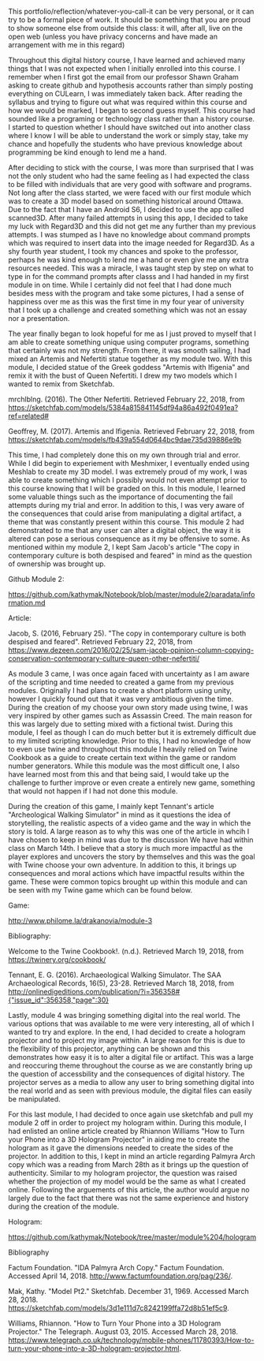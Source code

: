 This portfolio/reflection/whatever-you-call-it can be very personal, or it can try to be a formal piece of work. It should be something that you are proud to show someone else from outside this class: it will, after all, live on the open web (unless you have privacy concerns and have made an arrangement with me in this regard)

Throughout this digital history course, I have learned and achieved many things that I was not expected when I initially enrolled into this course. I remember when I first got the email from our professor Shawn Graham asking to create github and hypothesis accounts rather than simply posting everything on CULearn, I was immediately taken back. After reading the syllabus and trying to figure out what was required within this course and how we would be marked, I began to second guess myself. This course had sounded like a programing or technology class rather than a history course. I started to question whether I should have switched out into another class where I know I will be able to understand the work or simply stay, take my chance and hopefully the students who have previous knowledge about programming be kind enough to lend me a hand. 

After deciding to stick with the course, I was more than surprised that I was not the only student who had the same feeling as I had expected the class to be filled with individuals that are very good with software and programs. Not long after the class started, we were faced with our first module which was to create a 3D model based on something historical around Ottawa. Due to the fact that I have an Android S6, I decided to use the app called scanned3D. After many failed attempts in using this app, I decided to take my luck with Regard3D and this did not get me any further than my previous attempts. I was stumped as I have no knowledge about command prompts which was required to insert data into the image needed for Regard3D. As a shy fourth year student, I took my chances and spoke to the professor, perhaps he was kind enough to lend me a hand or even give me any extra resources needed. This was a miracle, I was taught step by step on what to type in for the command prompts after classs and I had handed in my first module in on time. While I certainly did not feel that I had done much besides mess with the program and take some pictures, I had a sense of happiness over me as this was the first time in my four year of university that I took up a challenge and created something which was not an essay nor a presentation. 

The year finally began to look hopeful for me as I just proved to myself that I am able to create something unique using computer programs, something that certainly was not my strength. From there, it was smooth sailing, I had mixed an Artemis and Nefertiti statue together as my module two. With this module, I decided statue of the Greek goddess "Artemis with Ifigenia" and remix it with the bust of Queen Nefertiti. I drew my two models which I wanted to remix from Sketchfab. 

mrchlblng. (2016). The Other Nefertiti. Retrieved February 22, 2018, from https://sketchfab.com/models/5384a815841145df94a86a492f0491ea?ref=related#

Geoffrey, M. (2017). Artemis and Ifigenia. Retrieved February 22, 2018, from https://sketchfab.com/models/fb439a554d0644bc9dae735d39886e9b



This time, I had completely done this on my own through trial and error. While I did begin to experiement with Meshmixer, I eventually ended using Meshlab to create my 3D model. I was extremely proud of my work, I was able to create something which I possibly would not even attempt prior to this course knowing that I will be graded on this. In this module, I learned some valuable things such as the importance of documenting the fail attempts during my trial and error. In addition to this, I was very aware of the consequences that could arise from manipulating a digital artifact, a theme that was constantly present within this course. This module 2 had demonstrated to me that any user can alter a digital object, the way it is altered can pose a serious consequence as it my be offensive to some. As mentioned within my module 2, I kept Sam Jacob's article "The copy in contemporary culture is both despised and feared" in mind as the question of ownership was brought up. 

Github Module 2:

https://github.com/kathymak/Notebook/blob/master/module2/paradata/information.md

Article:

Jacob, S. (2016, February 25). "The copy in contemporary culture is both despised and feared". Retrieved February 22, 2018, from https://www.dezeen.com/2016/02/25/sam-jacob-opinion-column-copying-conservation-contemporary-culture-queen-other-nefertiti/



As module 3 came, I was once again faced with uncertainty as I am aware of the scripting and time needed to created a game from my previous modules. Originally I had plans to create a short platform using unity, however I quickly found out that it was very ambitious given the time. During the creation of my choose your own story made using twine, I was very inspired by other games such as Assassin Creed. The main reason for this was largely due to setting mixed with a fictional twist. During this module, I feel as though I can do much better but it is extremely difficult due to my limited scripting knowledge. Prior to this, I had no knowledge of how to even use twine and throughout this module I heavily relied on Twine Cookbook as a guide to create certain text within the game or random number generators. While this module was the most difficult one, I also have learned most from this and that being said, I would take up the challenge to further improve or even create a entirely new game, something that would not happen if I had not done this module. 


During the creation of this game, I mainly kept Tennant's article "Archeological Walking Simulator" in mind as it questions the idea of storytelling, the realistic aspects of a video game and the way in which the story is told. A large reason as to why this was one of the article in whcih I have chosen to keep in mind was due to the discussion We have had within class on March 14th. I believe that a story is much more impactful as the player explores and uncovers the story by themselves and this was the goal with Twine choose your own adventure. In addition to this, it brings up consequences and moral actions which have impactful results within the game. These were common topics brought up within this module and can be seen with my Twine game which can be found below. 

Game:

http://www.philome.la/drakanovia/module-3


Bibliography:

Welcome to the Twine Cookbook!. (n.d.). Retrieved March 19, 2018, from https://twinery.org/cookbook/

Tennant, E. G. (2016). Archaeological Walking Simulator. The SAA Archaeological Records, 16(5), 23-28. Retrieved March 18, 2018, from http://onlinedigeditions.com/publication/?i=356358#{"issue_id":356358,"page":30}


Lastly, module 4 was bringing something digital into the real world. The various options that was available to me were very interesting, all of which I wanted to try and explore. In the end, I had decided to create a hologram projector and to project my image within. A large reason for this is due to the flexibility of this projector, anything can be shown and this demonstrates how easy it is to alter a digital file or artifact. This was a large and reoccuring theme throughout the course as we are constantly bring up the question of accessbility and the consequences of digital history. The projector serves as a media to allow any user to bring something digital into the real world and as seen with previous module, the digital files can easily be manipulated. 

For this last module, I had decided to once again use sketchfab and pull my module 2 off in order to project my hologram within. During this module, I had enlisted an online article created by Rhiannon Williams "How to Turn your Phone into a 3D Hologram Projector" in aiding me to create the hologram as it gave the dimensions needed to create the sides of the projector. In addition to this, I kept in mind an article regarding Palmyra Arch copy which was a reading from March 28th as it brings up the question of authenticity. Similar to my hologram projector, the question was raised whether the projection of my model would be the same as what I created online. Following the arguements of this article, the author would argue no largely due to the fact that there was not the same experience and history during the creation of the module. 

Hologram:

https://github.com/kathymak/Notebook/tree/master/module%204/hologram

Bibliography

Factum Foundation. "IDA Palmyra Arch Copy." Factum Foundation. Accessed April 14, 2018. http://www.factumfoundation.org/pag/236/.

Mak, Kathy. "Model Pt2." Sketchfab. December 31, 1969. Accessed March 28, 2018. https://sketchfab.com/models/3d1e111d7c8242199ffa72d8b51ef5c9.

Williams, Rhiannon. "How to Turn Your Phone into a 3D Hologram Projector." The Telegraph. August 03, 2015. Accessed March 28, 2018. https://www.telegraph.co.uk/technology/mobile-phones/11780393/How-to-turn-your-phone-into-a-3D-hologram-projector.html.


